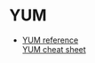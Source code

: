 # YUM
- [YUM reference](https://access.redhat.com/documentation/en-us/red_hat_enterprise_linux/6/html/deployment_guide/ch-yum#doc-wrapper) \
  [YUM cheat sheet](https://access.redhat.com/articles/yum-cheat-sheet)

